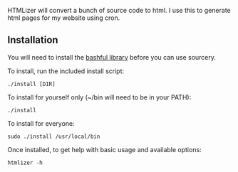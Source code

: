 HTMLizer will convert a bunch of source code to html. I use this to generate
html pages for my website using cron.

Installation
------------

You will need to install the
[bashful library](http://github.com/jmcantrell/bashful)
before you can use sourcery.

To install, run the included install script:

    ./install [DIR]

To install for yourself only (~/bin will need to be in your PATH):

    ./install

To install for everyone:

    sudo ./install /usr/local/bin

Once installed, to get help with basic usage and available options:

    htmlizer -h
